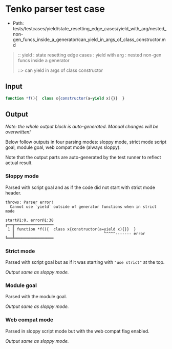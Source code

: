 # Tenko parser test case

- Path: tests/testcases/yield/state_resetting_edge_cases/yield_with_arg/nested_non-gen_funcs_inside_a_generator/can_yield_in_args_of_class_constructor.md

> :: yield : state resetting edge cases : yield with arg : nested non-gen funcs inside a generator
>
> ::> can yield in args of class constructor

## Input


`````js
function *f(){  class x{constructor(a=yield x){}}  }
`````

## Output

_Note: the whole output block is auto-generated. Manual changes will be overwritten!_

Below follow outputs in four parsing modes: sloppy mode, strict mode script goal, module goal, web compat mode (always sloppy).

Note that the output parts are auto-generated by the test runner to reflect actual result.

### Sloppy mode

Parsed with script goal and as if the code did not start with strict mode header.

`````
throws: Parser error!
  Cannot use `yield` outside of generator functions when in strict mode

start@1:0, error@1:38
╔══╦═════════════════
 1 ║ function *f(){  class x{constructor(a=yield x){}}  }
   ║                                       ^^^^^------- error
╚══╩═════════════════

`````

### Strict mode

Parsed with script goal but as if it was starting with `"use strict"` at the top.

_Output same as sloppy mode._

### Module goal

Parsed with the module goal.

_Output same as sloppy mode._

### Web compat mode

Parsed in sloppy script mode but with the web compat flag enabled.

_Output same as sloppy mode._
